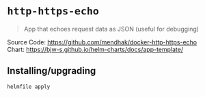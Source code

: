 # `http-https-echo`
> App that echoes request data as JSON (useful for debugging)

Source Code: https://github.com/mendhak/docker-http-https-echo  
Chart: https://bjw-s.github.io/helm-charts/docs/app-template/

## Installing/upgrading

```shell
helmfile apply
```
